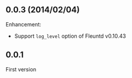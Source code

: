## 0.0.3 (2014/02/04)

Enhancement:

* Support `log_level` option of Fleuntd v0.10.43

## 0.0.1

First version
